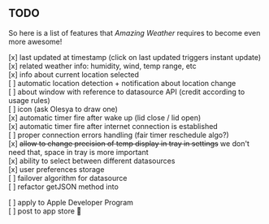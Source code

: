 ## TODO

So here is a list of features that _Amazing Weather_ requires to become even more awesome!

[x] last updated at timestamp (click on last updated triggers instant update)  
[x] related weather info: humidity, wind, temp range, etc  
[x] info about current location selected  
[ ] automatic location detection + notification about location change  
[ ] about window with reference to datasource API (credit according to usage rules)  
[ ] icon (ask Olesya to draw one)  
[x] automatic timer fire after wake up (lid close / lid open)  
[x] automatic timer fire after internet connection is established  
[ ] proper connection errors handling (fair timer reschedule algo?)  
[x] <del>allow to change precision of temp display in tray in settings</del> we don't need that, space in tray is more important  
[x] ability to select between different datasources  
[x] user preferences storage  
[ ] failover algorithm for datasource  
[ ] refactor getJSON method into  

[ ] apply to Apple Developer Program  
[ ] post to app store :ship:
